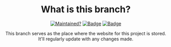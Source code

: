 <div align="center">

# What is this branch?
[![Maintained?](https://img.shields.io/badge/Maintained%3F-yes-green.svg)](https://github.com/inttter/md-badges)
[![Badge](https://5c1xb6y1j7zs.runkit.sh)](https://git.io/gradientbadge)
[![Badge](https://vu8rfu0yhi0f.runkit.sh)](https://git.io/gradientbadge)



This branch serves as the place where the website for this project is stored. It'll regularly update with any changes made.
